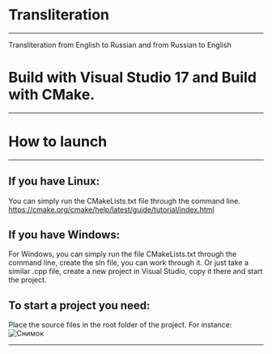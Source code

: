 # Transliteration
---------------------
Transliteration from English to Russian and from Russian to English

# Build with Visual Studio 17 and Build with CMake.
---------------------

# How to launch
---------------------
## If you have Linux:
You can simply run the CMakeLists.txt file through the command line.
https://cmake.org/cmake/help/latest/guide/tutorial/index.html
## If you have Windows:
For Windows, you can simply run the file CMakeLists.txt through the command line, create the sln file, you can work through it.
Or just take a similar .cpp file, create a new project in Visual Studio, copy it there and start the project.
## To start a project you need:
Place the source files in the root folder of the project.
For instance:
![Снимок](https://user-images.githubusercontent.com/55711116/83633262-56a60b80-a5a9-11ea-82ac-b6957d309d72.PNG)


---------------------
